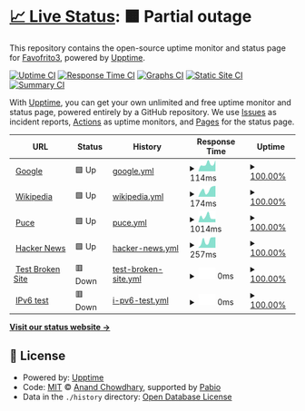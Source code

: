 # [📈 Live Status](https://Favofrito3.github.io/Practicas): <!--live status--> **🟧 Partial outage**

This repository contains the open-source uptime monitor and status page for [Favofrito3](https://Favofrito3.github.io/Practicas), powered by [Upptime](https://github.com/upptime/upptime).

[![Uptime CI](https://github.com/Favofrito3/Practicas/workflows/Uptime%20CI/badge.svg)](https://github.com/Favofrito3/Practicas/actions?query=workflow%3A%22Uptime+CI%22)
[![Response Time CI](https://github.com/Favofrito3/Practicas/workflows/Response%20Time%20CI/badge.svg)](https://github.com/Favofrito3/Practicas/actions?query=workflow%3A%22Response+Time+CI%22)
[![Graphs CI](https://github.com/Favofrito3/Practicas/workflows/Graphs%20CI/badge.svg)](https://github.com/Favofrito3/Practicas/actions?query=workflow%3A%22Graphs+CI%22)
[![Static Site CI](https://github.com/Favofrito3/Practicas/workflows/Static%20Site%20CI/badge.svg)](https://github.com/Favofrito3/Practicas/actions?query=workflow%3A%22Static+Site+CI%22)
[![Summary CI](https://github.com/Favofrito3/Practicas/workflows/Summary%20CI/badge.svg)](https://github.com/Favofrito3/Practicas/actions?query=workflow%3A%22Summary+CI%22)

With [Upptime](https://upptime.js.org), you can get your own unlimited and free uptime monitor and status page, powered entirely by a GitHub repository. We use [Issues](https://github.com/Favofrito3/Practicas/issues) as incident reports, [Actions](https://github.com/Favofrito3/Practicas/actions) as uptime monitors, and [Pages](https://Favofrito3.github.io/Practicas) for the status page.

<!--start: status pages-->
<!-- This summary is generated by Upptime (https://github.com/upptime/upptime) -->
<!-- Do not edit this manually, your changes will be overwritten -->
<!-- prettier-ignore -->
| URL | Status | History | Response Time | Uptime |
| --- | ------ | ------- | ------------- | ------ |
| <img alt="" src="https://icons.duckduckgo.com/ip3/www.google.com.ico" height="13"> [Google](https://www.google.com) | 🟩 Up | [google.yml](https://github.com/Favofrito3/Practicas/commits/HEAD/history/google.yml) | <details><summary><img alt="Response time graph" src="./graphs/google/response-time-week.png" height="20"> 114ms</summary><br><a href="https://Favofrito3.github.io/Practicas/history/google"><img alt="Response time 113" src="https://img.shields.io/endpoint?url=https%3A%2F%2Fraw.githubusercontent.com%2FFavofrito3%2FPracticas%2FHEAD%2Fapi%2Fgoogle%2Fresponse-time.json"></a><br><a href="https://Favofrito3.github.io/Practicas/history/google"><img alt="24-hour response time 81" src="https://img.shields.io/endpoint?url=https%3A%2F%2Fraw.githubusercontent.com%2FFavofrito3%2FPracticas%2FHEAD%2Fapi%2Fgoogle%2Fresponse-time-day.json"></a><br><a href="https://Favofrito3.github.io/Practicas/history/google"><img alt="7-day response time 114" src="https://img.shields.io/endpoint?url=https%3A%2F%2Fraw.githubusercontent.com%2FFavofrito3%2FPracticas%2FHEAD%2Fapi%2Fgoogle%2Fresponse-time-week.json"></a><br><a href="https://Favofrito3.github.io/Practicas/history/google"><img alt="30-day response time 109" src="https://img.shields.io/endpoint?url=https%3A%2F%2Fraw.githubusercontent.com%2FFavofrito3%2FPracticas%2FHEAD%2Fapi%2Fgoogle%2Fresponse-time-month.json"></a><br><a href="https://Favofrito3.github.io/Practicas/history/google"><img alt="1-year response time 113" src="https://img.shields.io/endpoint?url=https%3A%2F%2Fraw.githubusercontent.com%2FFavofrito3%2FPracticas%2FHEAD%2Fapi%2Fgoogle%2Fresponse-time-year.json"></a></details> | <details><summary><a href="https://Favofrito3.github.io/Practicas/history/google">100.00%</a></summary><a href="https://Favofrito3.github.io/Practicas/history/google"><img alt="All-time uptime 100.00%" src="https://img.shields.io/endpoint?url=https%3A%2F%2Fraw.githubusercontent.com%2FFavofrito3%2FPracticas%2FHEAD%2Fapi%2Fgoogle%2Fuptime.json"></a><br><a href="https://Favofrito3.github.io/Practicas/history/google"><img alt="24-hour uptime 100.00%" src="https://img.shields.io/endpoint?url=https%3A%2F%2Fraw.githubusercontent.com%2FFavofrito3%2FPracticas%2FHEAD%2Fapi%2Fgoogle%2Fuptime-day.json"></a><br><a href="https://Favofrito3.github.io/Practicas/history/google"><img alt="7-day uptime 100.00%" src="https://img.shields.io/endpoint?url=https%3A%2F%2Fraw.githubusercontent.com%2FFavofrito3%2FPracticas%2FHEAD%2Fapi%2Fgoogle%2Fuptime-week.json"></a><br><a href="https://Favofrito3.github.io/Practicas/history/google"><img alt="30-day uptime 100.00%" src="https://img.shields.io/endpoint?url=https%3A%2F%2Fraw.githubusercontent.com%2FFavofrito3%2FPracticas%2FHEAD%2Fapi%2Fgoogle%2Fuptime-month.json"></a><br><a href="https://Favofrito3.github.io/Practicas/history/google"><img alt="1-year uptime 100.00%" src="https://img.shields.io/endpoint?url=https%3A%2F%2Fraw.githubusercontent.com%2FFavofrito3%2FPracticas%2FHEAD%2Fapi%2Fgoogle%2Fuptime-year.json"></a></details>
| <img alt="" src="https://icons.duckduckgo.com/ip3/en.wikipedia.org.ico" height="13"> [Wikipedia](https://en.wikipedia.org) | 🟩 Up | [wikipedia.yml](https://github.com/Favofrito3/Practicas/commits/HEAD/history/wikipedia.yml) | <details><summary><img alt="Response time graph" src="./graphs/wikipedia/response-time-week.png" height="20"> 174ms</summary><br><a href="https://Favofrito3.github.io/Practicas/history/wikipedia"><img alt="Response time 239" src="https://img.shields.io/endpoint?url=https%3A%2F%2Fraw.githubusercontent.com%2FFavofrito3%2FPracticas%2FHEAD%2Fapi%2Fwikipedia%2Fresponse-time.json"></a><br><a href="https://Favofrito3.github.io/Practicas/history/wikipedia"><img alt="24-hour response time 250" src="https://img.shields.io/endpoint?url=https%3A%2F%2Fraw.githubusercontent.com%2FFavofrito3%2FPracticas%2FHEAD%2Fapi%2Fwikipedia%2Fresponse-time-day.json"></a><br><a href="https://Favofrito3.github.io/Practicas/history/wikipedia"><img alt="7-day response time 174" src="https://img.shields.io/endpoint?url=https%3A%2F%2Fraw.githubusercontent.com%2FFavofrito3%2FPracticas%2FHEAD%2Fapi%2Fwikipedia%2Fresponse-time-week.json"></a><br><a href="https://Favofrito3.github.io/Practicas/history/wikipedia"><img alt="30-day response time 247" src="https://img.shields.io/endpoint?url=https%3A%2F%2Fraw.githubusercontent.com%2FFavofrito3%2FPracticas%2FHEAD%2Fapi%2Fwikipedia%2Fresponse-time-month.json"></a><br><a href="https://Favofrito3.github.io/Practicas/history/wikipedia"><img alt="1-year response time 239" src="https://img.shields.io/endpoint?url=https%3A%2F%2Fraw.githubusercontent.com%2FFavofrito3%2FPracticas%2FHEAD%2Fapi%2Fwikipedia%2Fresponse-time-year.json"></a></details> | <details><summary><a href="https://Favofrito3.github.io/Practicas/history/wikipedia">100.00%</a></summary><a href="https://Favofrito3.github.io/Practicas/history/wikipedia"><img alt="All-time uptime 100.00%" src="https://img.shields.io/endpoint?url=https%3A%2F%2Fraw.githubusercontent.com%2FFavofrito3%2FPracticas%2FHEAD%2Fapi%2Fwikipedia%2Fuptime.json"></a><br><a href="https://Favofrito3.github.io/Practicas/history/wikipedia"><img alt="24-hour uptime 100.00%" src="https://img.shields.io/endpoint?url=https%3A%2F%2Fraw.githubusercontent.com%2FFavofrito3%2FPracticas%2FHEAD%2Fapi%2Fwikipedia%2Fuptime-day.json"></a><br><a href="https://Favofrito3.github.io/Practicas/history/wikipedia"><img alt="7-day uptime 100.00%" src="https://img.shields.io/endpoint?url=https%3A%2F%2Fraw.githubusercontent.com%2FFavofrito3%2FPracticas%2FHEAD%2Fapi%2Fwikipedia%2Fuptime-week.json"></a><br><a href="https://Favofrito3.github.io/Practicas/history/wikipedia"><img alt="30-day uptime 100.00%" src="https://img.shields.io/endpoint?url=https%3A%2F%2Fraw.githubusercontent.com%2FFavofrito3%2FPracticas%2FHEAD%2Fapi%2Fwikipedia%2Fuptime-month.json"></a><br><a href="https://Favofrito3.github.io/Practicas/history/wikipedia"><img alt="1-year uptime 100.00%" src="https://img.shields.io/endpoint?url=https%3A%2F%2Fraw.githubusercontent.com%2FFavofrito3%2FPracticas%2FHEAD%2Fapi%2Fwikipedia%2Fuptime-year.json"></a></details>
| <img alt="" src="https://icons.duckduckgo.com/ip3/pucetec.puce.edu.ec.ico" height="13"> [Puce](https://pucetec.puce.edu.ec/2023-02/login/index.php) | 🟩 Up | [puce.yml](https://github.com/Favofrito3/Practicas/commits/HEAD/history/puce.yml) | <details><summary><img alt="Response time graph" src="./graphs/puce/response-time-week.png" height="20"> 1014ms</summary><br><a href="https://Favofrito3.github.io/Practicas/history/puce"><img alt="Response time 866" src="https://img.shields.io/endpoint?url=https%3A%2F%2Fraw.githubusercontent.com%2FFavofrito3%2FPracticas%2FHEAD%2Fapi%2Fpuce%2Fresponse-time.json"></a><br><a href="https://Favofrito3.github.io/Practicas/history/puce"><img alt="24-hour response time 666" src="https://img.shields.io/endpoint?url=https%3A%2F%2Fraw.githubusercontent.com%2FFavofrito3%2FPracticas%2FHEAD%2Fapi%2Fpuce%2Fresponse-time-day.json"></a><br><a href="https://Favofrito3.github.io/Practicas/history/puce"><img alt="7-day response time 1014" src="https://img.shields.io/endpoint?url=https%3A%2F%2Fraw.githubusercontent.com%2FFavofrito3%2FPracticas%2FHEAD%2Fapi%2Fpuce%2Fresponse-time-week.json"></a><br><a href="https://Favofrito3.github.io/Practicas/history/puce"><img alt="30-day response time 975" src="https://img.shields.io/endpoint?url=https%3A%2F%2Fraw.githubusercontent.com%2FFavofrito3%2FPracticas%2FHEAD%2Fapi%2Fpuce%2Fresponse-time-month.json"></a><br><a href="https://Favofrito3.github.io/Practicas/history/puce"><img alt="1-year response time 866" src="https://img.shields.io/endpoint?url=https%3A%2F%2Fraw.githubusercontent.com%2FFavofrito3%2FPracticas%2FHEAD%2Fapi%2Fpuce%2Fresponse-time-year.json"></a></details> | <details><summary><a href="https://Favofrito3.github.io/Practicas/history/puce">100.00%</a></summary><a href="https://Favofrito3.github.io/Practicas/history/puce"><img alt="All-time uptime 99.09%" src="https://img.shields.io/endpoint?url=https%3A%2F%2Fraw.githubusercontent.com%2FFavofrito3%2FPracticas%2FHEAD%2Fapi%2Fpuce%2Fuptime.json"></a><br><a href="https://Favofrito3.github.io/Practicas/history/puce"><img alt="24-hour uptime 100.00%" src="https://img.shields.io/endpoint?url=https%3A%2F%2Fraw.githubusercontent.com%2FFavofrito3%2FPracticas%2FHEAD%2Fapi%2Fpuce%2Fuptime-day.json"></a><br><a href="https://Favofrito3.github.io/Practicas/history/puce"><img alt="7-day uptime 100.00%" src="https://img.shields.io/endpoint?url=https%3A%2F%2Fraw.githubusercontent.com%2FFavofrito3%2FPracticas%2FHEAD%2Fapi%2Fpuce%2Fuptime-week.json"></a><br><a href="https://Favofrito3.github.io/Practicas/history/puce"><img alt="30-day uptime 98.32%" src="https://img.shields.io/endpoint?url=https%3A%2F%2Fraw.githubusercontent.com%2FFavofrito3%2FPracticas%2FHEAD%2Fapi%2Fpuce%2Fuptime-month.json"></a><br><a href="https://Favofrito3.github.io/Practicas/history/puce"><img alt="1-year uptime 99.09%" src="https://img.shields.io/endpoint?url=https%3A%2F%2Fraw.githubusercontent.com%2FFavofrito3%2FPracticas%2FHEAD%2Fapi%2Fpuce%2Fuptime-year.json"></a></details>
| <img alt="" src="https://icons.duckduckgo.com/ip3/news.ycombinator.com.ico" height="13"> [Hacker News](https://news.ycombinator.com) | 🟩 Up | [hacker-news.yml](https://github.com/Favofrito3/Practicas/commits/HEAD/history/hacker-news.yml) | <details><summary><img alt="Response time graph" src="./graphs/hacker-news/response-time-week.png" height="20"> 257ms</summary><br><a href="https://Favofrito3.github.io/Practicas/history/hacker-news"><img alt="Response time 315" src="https://img.shields.io/endpoint?url=https%3A%2F%2Fraw.githubusercontent.com%2FFavofrito3%2FPracticas%2FHEAD%2Fapi%2Fhacker-news%2Fresponse-time.json"></a><br><a href="https://Favofrito3.github.io/Practicas/history/hacker-news"><img alt="24-hour response time 143" src="https://img.shields.io/endpoint?url=https%3A%2F%2Fraw.githubusercontent.com%2FFavofrito3%2FPracticas%2FHEAD%2Fapi%2Fhacker-news%2Fresponse-time-day.json"></a><br><a href="https://Favofrito3.github.io/Practicas/history/hacker-news"><img alt="7-day response time 257" src="https://img.shields.io/endpoint?url=https%3A%2F%2Fraw.githubusercontent.com%2FFavofrito3%2FPracticas%2FHEAD%2Fapi%2Fhacker-news%2Fresponse-time-week.json"></a><br><a href="https://Favofrito3.github.io/Practicas/history/hacker-news"><img alt="30-day response time 312" src="https://img.shields.io/endpoint?url=https%3A%2F%2Fraw.githubusercontent.com%2FFavofrito3%2FPracticas%2FHEAD%2Fapi%2Fhacker-news%2Fresponse-time-month.json"></a><br><a href="https://Favofrito3.github.io/Practicas/history/hacker-news"><img alt="1-year response time 315" src="https://img.shields.io/endpoint?url=https%3A%2F%2Fraw.githubusercontent.com%2FFavofrito3%2FPracticas%2FHEAD%2Fapi%2Fhacker-news%2Fresponse-time-year.json"></a></details> | <details><summary><a href="https://Favofrito3.github.io/Practicas/history/hacker-news">100.00%</a></summary><a href="https://Favofrito3.github.io/Practicas/history/hacker-news"><img alt="All-time uptime 100.00%" src="https://img.shields.io/endpoint?url=https%3A%2F%2Fraw.githubusercontent.com%2FFavofrito3%2FPracticas%2FHEAD%2Fapi%2Fhacker-news%2Fuptime.json"></a><br><a href="https://Favofrito3.github.io/Practicas/history/hacker-news"><img alt="24-hour uptime 100.00%" src="https://img.shields.io/endpoint?url=https%3A%2F%2Fraw.githubusercontent.com%2FFavofrito3%2FPracticas%2FHEAD%2Fapi%2Fhacker-news%2Fuptime-day.json"></a><br><a href="https://Favofrito3.github.io/Practicas/history/hacker-news"><img alt="7-day uptime 100.00%" src="https://img.shields.io/endpoint?url=https%3A%2F%2Fraw.githubusercontent.com%2FFavofrito3%2FPracticas%2FHEAD%2Fapi%2Fhacker-news%2Fuptime-week.json"></a><br><a href="https://Favofrito3.github.io/Practicas/history/hacker-news"><img alt="30-day uptime 100.00%" src="https://img.shields.io/endpoint?url=https%3A%2F%2Fraw.githubusercontent.com%2FFavofrito3%2FPracticas%2FHEAD%2Fapi%2Fhacker-news%2Fuptime-month.json"></a><br><a href="https://Favofrito3.github.io/Practicas/history/hacker-news"><img alt="1-year uptime 100.00%" src="https://img.shields.io/endpoint?url=https%3A%2F%2Fraw.githubusercontent.com%2FFavofrito3%2FPracticas%2FHEAD%2Fapi%2Fhacker-news%2Fuptime-year.json"></a></details>
| <img alt="" src="https://icons.duckduckgo.com/ip3/thissitedoesnotexist.koj.co.ico" height="13"> [Test Broken Site](https://thissitedoesnotexist.koj.co) | 🟥 Down | [test-broken-site.yml](https://github.com/Favofrito3/Practicas/commits/HEAD/history/test-broken-site.yml) | <details><summary><img alt="Response time graph" src="./graphs/test-broken-site/response-time-week.png" height="20"> 0ms</summary><br><a href="https://Favofrito3.github.io/Practicas/history/test-broken-site"><img alt="Response time 0" src="https://img.shields.io/endpoint?url=https%3A%2F%2Fraw.githubusercontent.com%2FFavofrito3%2FPracticas%2FHEAD%2Fapi%2Ftest-broken-site%2Fresponse-time.json"></a><br><a href="https://Favofrito3.github.io/Practicas/history/test-broken-site"><img alt="24-hour response time 0" src="https://img.shields.io/endpoint?url=https%3A%2F%2Fraw.githubusercontent.com%2FFavofrito3%2FPracticas%2FHEAD%2Fapi%2Ftest-broken-site%2Fresponse-time-day.json"></a><br><a href="https://Favofrito3.github.io/Practicas/history/test-broken-site"><img alt="7-day response time 0" src="https://img.shields.io/endpoint?url=https%3A%2F%2Fraw.githubusercontent.com%2FFavofrito3%2FPracticas%2FHEAD%2Fapi%2Ftest-broken-site%2Fresponse-time-week.json"></a><br><a href="https://Favofrito3.github.io/Practicas/history/test-broken-site"><img alt="30-day response time 0" src="https://img.shields.io/endpoint?url=https%3A%2F%2Fraw.githubusercontent.com%2FFavofrito3%2FPracticas%2FHEAD%2Fapi%2Ftest-broken-site%2Fresponse-time-month.json"></a><br><a href="https://Favofrito3.github.io/Practicas/history/test-broken-site"><img alt="1-year response time 0" src="https://img.shields.io/endpoint?url=https%3A%2F%2Fraw.githubusercontent.com%2FFavofrito3%2FPracticas%2FHEAD%2Fapi%2Ftest-broken-site%2Fresponse-time-year.json"></a></details> | <details><summary><a href="https://Favofrito3.github.io/Practicas/history/test-broken-site">100.00%</a></summary><a href="https://Favofrito3.github.io/Practicas/history/test-broken-site"><img alt="All-time uptime 100.00%" src="https://img.shields.io/endpoint?url=https%3A%2F%2Fraw.githubusercontent.com%2FFavofrito3%2FPracticas%2FHEAD%2Fapi%2Ftest-broken-site%2Fuptime.json"></a><br><a href="https://Favofrito3.github.io/Practicas/history/test-broken-site"><img alt="24-hour uptime 100.00%" src="https://img.shields.io/endpoint?url=https%3A%2F%2Fraw.githubusercontent.com%2FFavofrito3%2FPracticas%2FHEAD%2Fapi%2Ftest-broken-site%2Fuptime-day.json"></a><br><a href="https://Favofrito3.github.io/Practicas/history/test-broken-site"><img alt="7-day uptime 100.00%" src="https://img.shields.io/endpoint?url=https%3A%2F%2Fraw.githubusercontent.com%2FFavofrito3%2FPracticas%2FHEAD%2Fapi%2Ftest-broken-site%2Fuptime-week.json"></a><br><a href="https://Favofrito3.github.io/Practicas/history/test-broken-site"><img alt="30-day uptime 100.00%" src="https://img.shields.io/endpoint?url=https%3A%2F%2Fraw.githubusercontent.com%2FFavofrito3%2FPracticas%2FHEAD%2Fapi%2Ftest-broken-site%2Fuptime-month.json"></a><br><a href="https://Favofrito3.github.io/Practicas/history/test-broken-site"><img alt="1-year uptime 100.00%" src="https://img.shields.io/endpoint?url=https%3A%2F%2Fraw.githubusercontent.com%2FFavofrito3%2FPracticas%2FHEAD%2Fapi%2Ftest-broken-site%2Fuptime-year.json"></a></details>
| <img alt="" src="https://icons.duckduckgo.com/ip3/null.ico" height="13"> [IPv6 test](forwardemail.net) | 🟥 Down | [i-pv6-test.yml](https://github.com/Favofrito3/Practicas/commits/HEAD/history/i-pv6-test.yml) | <details><summary><img alt="Response time graph" src="./graphs/i-pv6-test/response-time-week.png" height="20"> 0ms</summary><br><a href="https://Favofrito3.github.io/Practicas/history/i-pv6-test"><img alt="Response time 0" src="https://img.shields.io/endpoint?url=https%3A%2F%2Fraw.githubusercontent.com%2FFavofrito3%2FPracticas%2FHEAD%2Fapi%2Fi-pv6-test%2Fresponse-time.json"></a><br><a href="https://Favofrito3.github.io/Practicas/history/i-pv6-test"><img alt="24-hour response time 0" src="https://img.shields.io/endpoint?url=https%3A%2F%2Fraw.githubusercontent.com%2FFavofrito3%2FPracticas%2FHEAD%2Fapi%2Fi-pv6-test%2Fresponse-time-day.json"></a><br><a href="https://Favofrito3.github.io/Practicas/history/i-pv6-test"><img alt="7-day response time 0" src="https://img.shields.io/endpoint?url=https%3A%2F%2Fraw.githubusercontent.com%2FFavofrito3%2FPracticas%2FHEAD%2Fapi%2Fi-pv6-test%2Fresponse-time-week.json"></a><br><a href="https://Favofrito3.github.io/Practicas/history/i-pv6-test"><img alt="30-day response time 0" src="https://img.shields.io/endpoint?url=https%3A%2F%2Fraw.githubusercontent.com%2FFavofrito3%2FPracticas%2FHEAD%2Fapi%2Fi-pv6-test%2Fresponse-time-month.json"></a><br><a href="https://Favofrito3.github.io/Practicas/history/i-pv6-test"><img alt="1-year response time 0" src="https://img.shields.io/endpoint?url=https%3A%2F%2Fraw.githubusercontent.com%2FFavofrito3%2FPracticas%2FHEAD%2Fapi%2Fi-pv6-test%2Fresponse-time-year.json"></a></details> | <details><summary><a href="https://Favofrito3.github.io/Practicas/history/i-pv6-test">100.00%</a></summary><a href="https://Favofrito3.github.io/Practicas/history/i-pv6-test"><img alt="All-time uptime 100.00%" src="https://img.shields.io/endpoint?url=https%3A%2F%2Fraw.githubusercontent.com%2FFavofrito3%2FPracticas%2FHEAD%2Fapi%2Fi-pv6-test%2Fuptime.json"></a><br><a href="https://Favofrito3.github.io/Practicas/history/i-pv6-test"><img alt="24-hour uptime 100.00%" src="https://img.shields.io/endpoint?url=https%3A%2F%2Fraw.githubusercontent.com%2FFavofrito3%2FPracticas%2FHEAD%2Fapi%2Fi-pv6-test%2Fuptime-day.json"></a><br><a href="https://Favofrito3.github.io/Practicas/history/i-pv6-test"><img alt="7-day uptime 100.00%" src="https://img.shields.io/endpoint?url=https%3A%2F%2Fraw.githubusercontent.com%2FFavofrito3%2FPracticas%2FHEAD%2Fapi%2Fi-pv6-test%2Fuptime-week.json"></a><br><a href="https://Favofrito3.github.io/Practicas/history/i-pv6-test"><img alt="30-day uptime 100.00%" src="https://img.shields.io/endpoint?url=https%3A%2F%2Fraw.githubusercontent.com%2FFavofrito3%2FPracticas%2FHEAD%2Fapi%2Fi-pv6-test%2Fuptime-month.json"></a><br><a href="https://Favofrito3.github.io/Practicas/history/i-pv6-test"><img alt="1-year uptime 100.00%" src="https://img.shields.io/endpoint?url=https%3A%2F%2Fraw.githubusercontent.com%2FFavofrito3%2FPracticas%2FHEAD%2Fapi%2Fi-pv6-test%2Fuptime-year.json"></a></details>

<!--end: status pages-->

[**Visit our status website →**](https://Favofrito3.github.io/Practicas)

## 📄 License

- Powered by: [Upptime](https://github.com/upptime/upptime)
- Code: [MIT](./LICENSE) © [Anand Chowdhary](https://anandchowdhary.com), supported by [Pabio](https://pabio.com)
- Data in the `./history` directory: [Open Database License](https://opendatacommons.org/licenses/odbl/1-0/)
